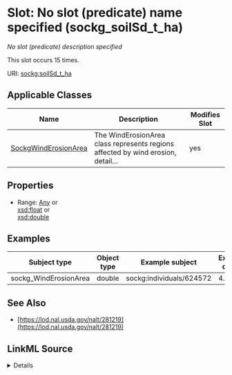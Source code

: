 

# Slot: No slot (predicate) name specified (sockg_soilSd_t_ha)


_No slot (predicate) description specified_






This slot occurs 15 times.


URI: [sockg:soilSd_t_ha](https://idir.uta.edu/sockg-ontology/docs/soilSd_t_ha)



<!-- no inheritance hierarchy -->





## Applicable Classes

| Name | Description | Modifies Slot |
| --- | --- | --- |
| [SockgWindErosionArea](../classes/SockgWindErosionArea.md) | The WindErosionArea class represents regions affected by wind erosion, detail... |  yes  |







## Properties

* Range: [Any](../classes/Any.md)&nbsp;or&nbsp;<br />[xsd:float](http://www.w3.org/2001/XMLSchema#float)&nbsp;or&nbsp;<br />[xsd:double](http://www.w3.org/2001/XMLSchema#double)






## Examples

| Subject type | Object type | Example subject | Example object | Occurrences |
| --- | --- | --- | --- | --- |
| sockg_WindErosionArea | double | sockg:individuals/624572 | 4.4 | 15 |


## See Also

* [https://lod.nal.usda.gov/nalt/281219](https://lod.nal.usda.gov/nalt/281219)



## LinkML Source

<details>

```yaml
name: sockg_soilSd_t_ha
annotations:
  count:
    tag: count
    value: 15
description: No slot (predicate) description specified
title: No slot (predicate) name specified
examples:
- object:
    example_object: '4.4'
    example_object_type: double
    example_predicate: sockg:soilSd_t_ha
    example_subject: sockg:individuals/624572
    example_subject_type: sockg_WindErosionArea
from_schema: soc-kg
see_also:
- https://lod.nal.usda.gov/nalt/281219
rank: 1000
domain: sockg_WindErosionArea
slot_uri: sockg:soilSd_t_ha
alias: sockg_soilSd_t_ha
domain_of:
- sockg_WindErosionArea
range: Any
any_of:
- range: float
- range: double

```
</details>